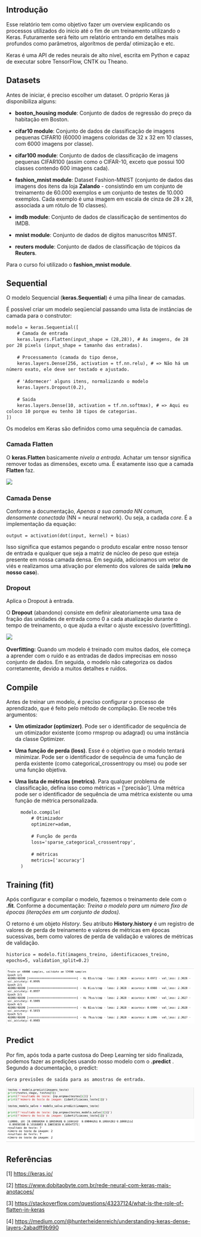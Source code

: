 ## Introdução

Esse relatório tem como objetivo fazer um overview explicando os processos utilizados do inicío até o fim de um treinamento utilizando o Keras. Futuramente será feito um relatório entrando em detalhes mais profundos como parâmetros, algorítmos de perda/ otimização e etc.

Keras é uma API de redes neurais de alto nível, escrita em Python e capaz de executar sobre TensorFlow, CNTK ou Theano.

## Datasets

Antes de iniciar, é preciso escolher um dataset. O próprio Keras já disponibiliza alguns:

- __boston_housing module__: Conjunto de dados de regressão do preço da habitação em Boston.

- __cifar10 module__: Conjunto de dados de classificação de imagens pequenas CIFAR10 (60000 imagens coloridas de 32 x 32 em 10 classes, com 6000 imagens por classe).

- __cifar100 module__: Conjunto de dados de classificação de imagens pequenas CIFAR100 (assim como o CIFAR-10, exceto que possui 100 classes contendo 600 imagens cada).

- __fashion_mnist module__: Dataset Fashion-MNIST (conjunto de dados das imagens dos itens da loja __Zalando__ - consistindo em um conjunto de treinamento de 60.000 exemplos e um conjunto de testes de 10.000 exemplos. Cada exemplo é uma imagem em escala de cinza de 28 x 28, associada a um rótulo de 10 classes).

- __imdb module__: Conjunto de dados de classificação de sentimentos do IMDB.

- __mnist module__: Conjunto de dados de dígitos manuscritos MNIST.

- __reuters module__: Conjunto de dados de classificação de tópicos da __Reuters__.

Para o curso foi utilizado o __fashion_mnist module__.

## Sequential 

O modelo Sequencial (__keras.Sequential__) é uma pilha linear de camadas.

É possível criar um modelo seqüencial passando uma lista de instâncias de camada para o construtor:

    modelo = keras.Sequential([
        # Camada de entrada
        keras.layers.Flatten(input_shape = (28,28)), # As imagens, de 28 por 28 pixels (input_shape = tamanho das entradas).
        
        # Processamento (camada do tipo dense,
        keras.layers.Dense(256, activation = tf.nn.relu), # => Não há um número exato, ele deve ser testado e ajustado.

        # 'Adormecer' alguns itens, normalizando o modelo
        keras.layers.Dropout(0.2),
        
        # Saida
        keras.layers.Dense(10, activation = tf.nn.softmax), # => Aqui eu coloco 10 porque eu tenho 10 tipos de categorias.
    ])

Os modelos em Keras são definidos como uma sequência de camadas.

### Camada Flatten

O __keras.Flatten__ basicamente _nivela a entrada_. Achatar um tensor significa remover todas as dimensões, exceto uma. É exatamente isso que a camada __Flatten__ faz.

![](https://i.stack.imgur.com/IBt6j.jpg)

### Camada Dense

Conforme a documentação, _Apenas a sua camada NN comum, densamente conectada_ (NN = neural network). Ou seja, a cadada _core_. É a implementação da equação:

    output = activation(dot(input, kernel) + bias)

Isso significa que estamos pegando o produto escalar entre nosso tensor de entrada e qualquer que seja a matriz de núcleo de peso que esteja presente em nossa camada densa. Em seguida, adicionamos um vetor de viés  e realizamos uma ativação por elemento dos valores de saída (__relu no nosso caso__).


### Dropout

Aplica o Dropout à entrada.

O __Dropout__ (abandono) consiste em definir aleatoriamente uma taxa de fração das unidades de entrada como 0 a cada atualização durante o tempo de treinamento, o que ajuda a evitar o ajuste excessivo (overfitting).

![](https://hackernoon.com/hn-images/1*L392ucqge-zTsOJYieRN7A.png)

__Overfitting:__ Quando um modelo é treinado com muitos dados, ele começa a aprender com o ruído e as entradas de dados imprecisas em nosso conjunto de dados. Em seguida, o modelo não categoriza os dados corretamente, devido a muitos detalhes e ruídos.

## Compile

Antes de treinar um modelo, é preciso configurar o processo de aprendizado, que é feito pelo método de compilação. Ele recebe três argumentos:

- __Um otimizador (optimizer)__. Pode ser o identificador de sequência de um otimizador existente (como rmsprop ou adagrad) ou uma instância da classe Optimizer. 

- __Uma função de perda (loss)__. Esse é o objetivo que o modelo tentará minimizar. Pode ser o identificador de sequência de uma função de perda existente (como categorical_crossentropy ou mse) ou pode ser uma função objetiva. 

- __Uma lista de métricas (metrics)__. Para qualquer problema de classificação, defina isso como métricas = ['precisão']. Uma métrica pode ser o identificador de sequência de uma métrica existente ou uma função de métrica personalizada. 

        modelo.compile(
            # Otimizador
            optimizer=adam, 
            
            # Função de perda
            loss='sparse_categorical_crossentropy',
            
            # métricas
            metrics=['accuracy']
        )

## Training (fit)

Após configurar e compilar o modelo, fazemos o treinamento dele com o __.fit__. Conforme a documentação: _Treina o modelo para um número fixo de épocas (iterações em um conjunto de dados)._

O retorno é um objeto _History_. Seu atributo __History.history__ é um registro de valores de perda de treinamento e valores de métricas em épocas sucessivas, bem como valores de perda de validação e valores de métricas de validação.

    historico = modelo.fit(imagens_treino, identificacoes_treino, epochs=5, validation_split=0.2)

![](./fit.png)

## Predict

Por fim, após toda a parte custosa do Deep Learning ter sido finalizada, podemos fazer as predições usando nosso modelo com o __.predict__ . Segundo a documentação, o predict:

    Gera previsões de saída para as amostras de entrada.


![](./predict.png)

## Referências

[1] https://keras.io/

[2] https://www.dobitaobyte.com.br/rede-neural-com-keras-mais-anotacoes/

[3] https://stackoverflow.com/questions/43237124/what-is-the-role-of-flatten-in-keras

[4] https://medium.com/@hunterheidenreich/understanding-keras-dense-layers-2abadff9b990